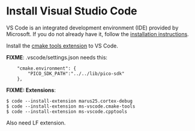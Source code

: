 # Install Visual Studio Code

VS Code is an integrated development environment (IDE) provided by Microsoft. If you do not already have it, follow the [installation instructions](https://code.visualstudio.com/download).

Install the [cmake tools extension](https://marketplace.visualstudio.com/items?itemName=ms-vscode.cmake-tools) to VS Code.

**FIXME**: .vscode/settings.json needs this:
```
    "cmake.environment": {
        "PICO_SDK_PATH":"../../lib/pico-sdk"
    },
```

**FIXME: Extensions**:

```
$ code --install-extension marus25.cortex-debug
$ code --install-extension ms-vscode.cmake-tools
$ code --install-extension ms-vscode.cpptools
```
Also need LF extension.